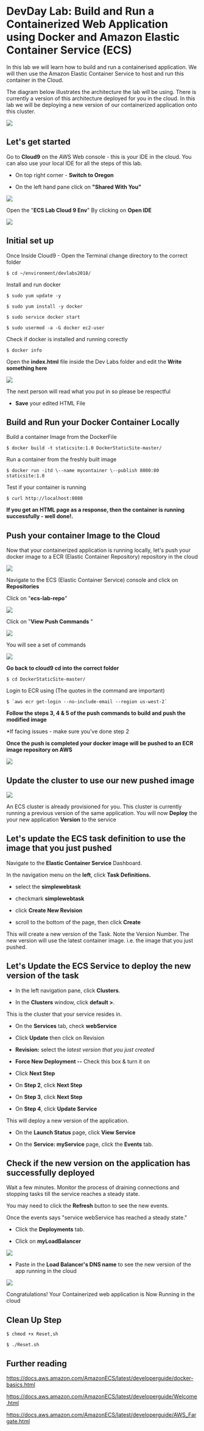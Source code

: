 # DevDay Lab: Build and Run a Containerized Web Application using Docker and Amazon Elastic Container Service (ECS)

In this lab we will learn how to build and run a containerised application. We will then use the Amazon Elastic Container Service to host and run this container in the Cloud.

The diagram below illustrates the architecture the lab will be using. There is currently a version of this architecture deployed for you in the cloud. In this lab we will be deploying a new version of our containerized application onto this cluster.

![](media/overview-lab.png)

## Let's get started


Go to **Cloud9** on the AWS Web console - this is your IDE in the cloud.
You can also use your local IDE for all the steps of this lab.

* On top right corner - **Switch to Oregon**

* On the left hand pane click on **"Shared With You"**

![](media/image1.png)

Open the "**ECS Lab Cloud 9 Env**" By clicking on **Open IDE**

![](media/cloud9.png)

## Initial set up

Once Inside Cloud9 - Open the Terminal change directory to the correct folder
```
$ cd ~/environment/devlabs2018/
```

Install and run docker
```
$ sudo yum update -y

$ sudo yum install -y docker

$ sudo service docker start

$ sudo usermod -a -G docker ec2-user
```

Check if docker is installed and running corectly

```
$ docker info
```

Open the **index.html** file inside the Dev Labs folder and edit the **Write something here**

![](media/image2.png)

The next person will read what you put in so please be respectful

* **Save** your edited HTML File

## Build and Run your Docker Container Locally

Build a container Image from the DockerFile
```
$ docker build -t staticsite:1.0 DockerStaticSite-master/
```

Run a container from the freshly built image
```
$ docker run -itd \--name mycontainer \--publish 8080:80 staticsite:1.0
```
Test if your container is running
```
$ curl http://localhost:8080
```

**If you get an HTML page as a response, then the container is running successfully - well done!.**

## Push your container Image to the Cloud

Now that your containerized application is running locally, let's push
your docker image to a ECR (Elastic Container Repository) repository in
the cloud

![](media/docker-build.png)

Navigate to the ECS (Elastic Container Service) console and click on
**Repositories**

Click on "**ecs-lab-repo**"

![](media/image3.png)

Click on "**View Push Commands** "

![](media/image4.png)

You will see a set of commands

![](media/image5.png)

**Go back to cloud9 cd into the correct folder**
```
$ cd DockerStaticSite-master/
```
Login to ECR using (The quotes in the command are important)
```
$ `aws ecr get-login --no-include-email --region us-west-2`
```

**Follow the steps 3, 4 & 5 of the push commands to build and push the modified image**

\*If facing issues - make sure you've done step 2

**Once the push is completed your docker image will be pushed to an ECR image repository on AWS**

![](media/image6.png)

## Update the cluster to use our new pushed image

![](media/ecs-architecture.png)

An ECS cluster is already provisioned for you. This cluster is
currently running a previous version of the same application. You will
now **Deploy** the your new application **Version** to the service

## Let's update the ECS task definition to use the image that you just pushed

Navigate to the **Elastic Container Service** Dashboard.

In the navigation menu on the **left**, click **Task Definitions.**

* select the **simplewebtask**

* checkmark **simplewebtask**

* click **Create New Revision**

* scroll to the bottom of the page, then click **Create**

This will create a new version of the Task. Note the Version Number. The
new version will use the latest container image. i.e. the image that you
just pushed.

## Let's Update the ECS Service to deploy the new version of the task

* In the left navigation pane, click **Clusters**.

* In the **Clusters** window, click **default \>**.

This is the cluster that your service resides in.

* On the **Services** tab, check **webService**

* Click **Update** then click on Revision

* **Revision:** select the *latest version that you just created*

* **Force New Deployment --** Check this box & turn it on

* Click **Next Step**

* On **Step 2**, click **Next Step**

* On **Step 3**, click **Next Step**

* On **Step 4**, click **Update Service**

This will deploy a new version of the application.

* On the **Launch Status** page, click **View Service**

* On the **Service: myService** page, click the **Events** tab.

## Check if the new version on the application has successfully deployed

Wait a few minutes. Monitor the process of draining connections and
stopping tasks till the service reaches a steady state.

You may need to click the **Refresh** button to see the new events.

Once the events says "service webService has reached a steady state."

* Click the **Deployments** tab.

* Click on **myLoadBalancer**

![](media/image7.png)

* Paste in the **Load Balancer\'s DNS name** to see the new version of the
app running in the cloud

![](media/image8.png)

Congratulations! Your Containerized web application is Now Running in
the cloud


## Clean Up Step

```
$ chmod +x Reset,sh

$ ./Reset.sh
```


## Further reading

https://docs.aws.amazon.com/AmazonECS/latest/developerguide/docker-basics.html

https://docs.aws.amazon.com/AmazonECS/latest/developerguide/Welcome.html

https://docs.aws.amazon.com/AmazonECS/latest/developerguide/AWS_Fargate.html

